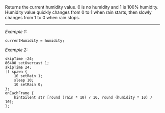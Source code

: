 Returns the current humidity value. 0 is no humidity and 1 is 100% humidity. Humidity value quickly changes from 0 to 1 when rain starts, then slowly changes from 1 to 0 when rain stops.


---
*Example 1:*
```sqf
currentHumidity = humidity;
```

*Example 2:*
```sqf
skipTime -24;
86400 setOvercast 1;
skipTime 24;
[] spawn {
	10 setRain 1;
	sleep 10;
	10 setRain 0;
};
onEachFrame {
	hintSilent str [round (rain * 10) / 10, round (humidity * 10) / 10];
};
```